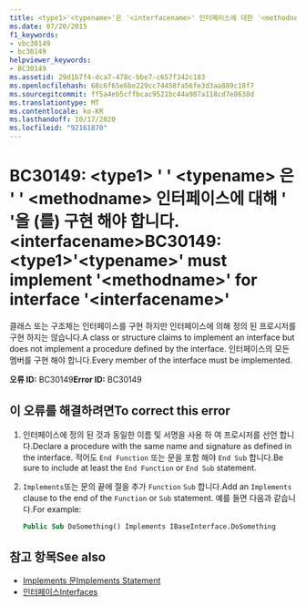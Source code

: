 ```yaml
---
title: <type1>'<typename>'은 '<interfacename>' 인터페이스에 대한 '<methodname>'을 구현해야 합니다.
ms.date: 07/20/2015
f1_keywords:
- vbc30149
- bc30149
helpviewer_keywords:
- BC30149
ms.assetid: 29d1b7f4-dca7-478c-bbe7-c657f342c183
ms.openlocfilehash: 68c6f65e6be229cc74458fa56fe3d3aa889c18f7
ms.sourcegitcommit: ff5a4eb5cffbcac9521bc44a907a118cd7e8638d
ms.translationtype: MT
ms.contentlocale: ko-KR
ms.lasthandoff: 10/17/2020
ms.locfileid: "92161870"
---
```

# <a name="bc30149-type1typename-must-implement-methodname-for-interface-interfacename"></a><span data-ttu-id="49a71-102">BC30149: \<type1> ' ' \<typename> 은 ' ' \<methodname> 인터페이스에 대해 ' '을 (를) 구현 해야 합니다. \<interfacename></span><span class="sxs-lookup"><span data-stu-id="49a71-102">BC30149: \<type1>'\<typename>' must implement '\<methodname>' for interface '\<interfacename>'</span></span>

<span data-ttu-id="49a71-103">클래스 또는 구조체는 인터페이스를 구현 하지만 인터페이스에 의해 정의 된 프로시저를 구현 하지는 않습니다.</span><span class="sxs-lookup"><span data-stu-id="49a71-103">A class or structure claims to implement an interface but does not implement a procedure defined by the interface.</span></span> <span data-ttu-id="49a71-104">인터페이스의 모든 멤버를 구현 해야 합니다.</span><span class="sxs-lookup"><span data-stu-id="49a71-104">Every member of the interface must be implemented.</span></span>

 <span data-ttu-id="49a71-105">**오류 ID:** BC30149</span><span class="sxs-lookup"><span data-stu-id="49a71-105">**Error ID:** BC30149</span></span>

## <a name="to-correct-this-error"></a><span data-ttu-id="49a71-106">이 오류를 해결하려면</span><span class="sxs-lookup"><span data-stu-id="49a71-106">To correct this error</span></span>

1. <span data-ttu-id="49a71-107">인터페이스에 정의 된 것과 동일한 이름 및 서명을 사용 하 여 프로시저를 선언 합니다.</span><span class="sxs-lookup"><span data-stu-id="49a71-107">Declare a procedure with the same name and signature as defined in the interface.</span></span> <span data-ttu-id="49a71-108">적어도 `End Function` 또는 문을 포함 해야 `End Sub` 합니다.</span><span class="sxs-lookup"><span data-stu-id="49a71-108">Be sure to include at least the `End Function` or `End Sub` statement.</span></span>

2. <span data-ttu-id="49a71-109">`Implements`또는 문의 끝에 절을 추가 `Function` `Sub` 합니다.</span><span class="sxs-lookup"><span data-stu-id="49a71-109">Add an `Implements` clause to the end of the `Function` or `Sub` statement.</span></span> <span data-ttu-id="49a71-110">예를 들면 다음과 같습니다.</span><span class="sxs-lookup"><span data-stu-id="49a71-110">For example:</span></span>

    ```vb
    Public Sub DoSomething() Implements IBaseInterface.DoSomething
    ```

## <a name="see-also"></a><span data-ttu-id="49a71-111">참고 항목</span><span class="sxs-lookup"><span data-stu-id="49a71-111">See also</span></span>

- [<span data-ttu-id="49a71-112">Implements 문</span><span class="sxs-lookup"><span data-stu-id="49a71-112">Implements Statement</span></span>](../statements/implements-statement.md)
- [<span data-ttu-id="49a71-113">인터페이스</span><span class="sxs-lookup"><span data-stu-id="49a71-113">Interfaces</span></span>](../../programming-guide/language-features/interfaces/index.md)
